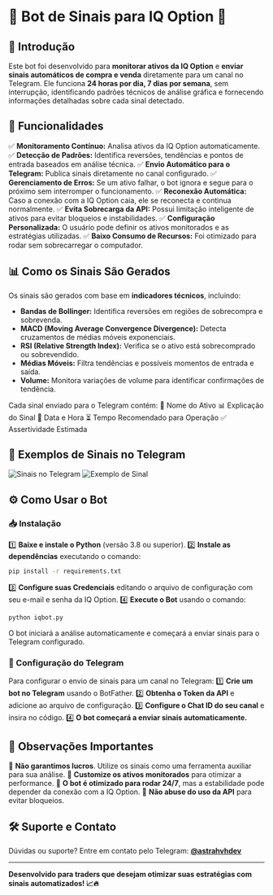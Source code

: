 # 📌 Bot de Sinais para IQ Option 🚀

## 📖 Introdução
Este bot foi desenvolvido para **monitorar ativos da IQ Option** e **enviar sinais automáticos de compra e venda** diretamente para um canal no Telegram. Ele funciona **24 horas por dia, 7 dias por semana**, sem interrupção, identificando padrões técnicos de análise gráfica e fornecendo informações detalhadas sobre cada sinal detectado.

## 🎯 Funcionalidades
✅ **Monitoramento Contínuo:** Analisa ativos da IQ Option automaticamente.
✅ **Detecção de Padrões:** Identifica reversões, tendências e pontos de entrada baseados em análise técnica.
✅ **Envio Automático para o Telegram:** Publica sinais diretamente no canal configurado.
✅ **Gerenciamento de Erros:** Se um ativo falhar, o bot ignora e segue para o próximo sem interromper o funcionamento.
✅ **Reconexão Automática:** Caso a conexão com a IQ Option caia, ele se reconecta e continua normalmente.
✅ **Evita Sobrecarga da API:** Possui limitação inteligente de ativos para evitar bloqueios e instabilidades.
✅ **Configuração Personalizada:** O usuário pode definir os ativos monitorados e as estratégias utilizadas.
✅ **Baixo Consumo de Recursos:** Foi otimizado para rodar sem sobrecarregar o computador.

## 📊 Como os Sinais São Gerados
Os sinais são gerados com base em **indicadores técnicos**, incluindo:

- **Bandas de Bollinger:** Identifica reversões em regiões de sobrecompra e sobrevenda.
- **MACD (Moving Average Convergence Divergence):** Detecta cruzamentos de médias móveis exponenciais.
- **RSI (Relative Strength Index):** Verifica se o ativo está sobrecomprado ou sobrevendido.
- **Médias Móveis:** Filtra tendências e possíveis momentos de entrada e saída.
- **Volume:** Monitora variações de volume para identificar confirmações de tendência.

Cada sinal enviado para o Telegram contém:
📌 Nome do Ativo
📊 Explicação do Sinal
📅 Data e Hora
⏳ Tempo Recomendado para Operação
✅ Assertividade Estimada

## 📸 Exemplos de Sinais no Telegram
![Sinais no Telegram](file-DLkq1Rgeps1GTBQzkekbV6)
![Exemplo de Sinal](file-Wh5ruqU4gEfZPVXXztZQpi)

## ⚙️ Como Usar o Bot

### 📥 Instalação
1️⃣ **Baixe e instale o Python** (versão 3.8 ou superior).
2️⃣ **Instale as dependências** executando o comando:
```sh
pip install -r requirements.txt
```
3️⃣ **Configure suas Credenciais** editando o arquivo de configuração com seu e-mail e senha da IQ Option.
4️⃣ **Execute o Bot** usando o comando:
```sh
python iqbot.py
```

O bot iniciará a análise automaticamente e começará a enviar sinais para o Telegram configurado.

### 🔧 Configuração do Telegram
Para configurar o envio de sinais para um canal no Telegram:
1️⃣ **Crie um bot no Telegram** usando o BotFather.
2️⃣ **Obtenha o Token da API** e adicione ao arquivo de configuração.
3️⃣ **Configure o Chat ID do seu canal** e insira no código.
4️⃣ **O bot começará a enviar sinais automaticamente.**

## 🚨 Observações Importantes
🔹 **Não garantimos lucros**. Utilize os sinais como uma ferramenta auxiliar para sua análise.
🔹 **Customize os ativos monitorados** para otimizar a performance.
🔹 **O bot é otimizado para rodar 24/7**, mas a estabilidade pode depender da conexão com a IQ Option.
🔹 **Não abuse do uso da API** para evitar bloqueios.

## 🛠 Suporte e Contato
Dúvidas ou suporte? Entre em contato pelo Telegram: **[@astrahvhdev](https://t.me/astrahvhdev)**

---
**Desenvolvido para traders que desejam otimizar suas estratégias com sinais automatizados! 📈🔥**

